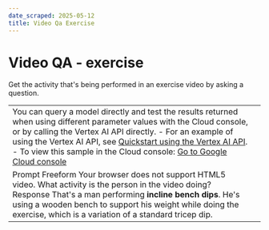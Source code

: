 ```yaml
---
date_scraped: 2025-05-12
title: Video Qa Exercise
---
```


# Video QA - exercise 

Get the activity that's being performed in an exercise video by asking a question.

| | |
| --- | --- |
| You can query a model directly and test the results returned when using different parameter values with the Cloud console, or by calling the Vertex AI API directly. - For an example of using the Vertex AI API, see [Quickstart using the Vertex AI API](../../start/quickstarts/api-quickstart.md). - To view this sample in the Cloud console: [Go to Google Cloud console](https://console.cloud.google.com/vertex-ai/generative/language/prompt-examples/Video%20QA%20-%20exercise) | |
| Prompt Freeform Your browser does not support HTML5 video. What activity is the person in the video doing? Response That's a man performing **incline bench dips**. He's using a wooden bench to support his weight while doing the exercise, which is a variation of a standard tricep dip. | | | | | --- | --- | | **Model:** | gemini-1.5-flash-002 | | **Temperature:** | 0.2 | | **Max output tokens:** | 8192 | | **TopK:** | 40.0 | | **TopP:** | 0.95 | |